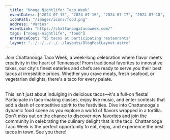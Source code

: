 ```yaml
---
  title: "Nooga Nightlife: Taco Week"
  eventDates: ["2024-07-15", "2024-07-16", "2024-07-17", "2024-07-18", "2024-07-19", "2024-07-20", "2024-07-21"]
  iconPath: "/images/icons/food.png"
  address: "Varies"
  eventLink: "https://chattanoogatacoweek.com/"
  tags: ["nooga-nightlife", "food"]
  entranceCost: "$5 tacos at participating restaurants"
  layout: "../../../../../layouts/BlogPostLayout.astro"
---
```

Join Chattanooga Taco Week, a week-long celebration where flavor meets creativity in the heart of Tennessee! From traditional favorites to innovative takes, our city's finest eateries and chefs are ready to serve you their best tacos at irresistible prices. Whether you crave meats, fresh seafood, or vegetarian delights, there's a taco for every palate.

<br>
This isn't just about indulging in delicious tacos—it's a full-on fiesta! Participate in taco-making classes, enjoy live music, and enter contests that add a dash of competitive spirit to the festivities. Dive into Chattanooga's dynamic food scene as you explore a world of flavors wrapped in a tortilla.

<br>
Don't miss out on the chance to discover new favorites and join the community in celebrating the culinary delight that is the taco. Chattanooga Taco Week is the perfect opportunity to eat, enjoy, and experience the best tacos in town. See you there!